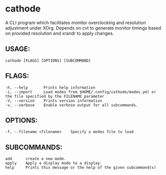 # cathode
A CLI program which facilitates monitor overclocking and resolution adjustment under XOrg.
Depends on cvt to generate monitor timings based on provided resolution and xrandr to apply changes.

## USAGE:
    cathode [FLAGS] [OPTIONS] [SUBCOMMAND]

## FLAGS:
    -h, --help       Prints help information
    -i, --import     Load modes from $HOME/.config/cathode/modes.yml or the file specified by the FILENAME parameter
    -V, --version    Prints version information
    -v, --verbose    Enable verbose output for all subcommands.

## OPTIONS:
    -f, --filename <filename>    Specify a modes file to load

## SUBCOMMANDS:
    add      create a new mode.
    apply    Apply a display mode to a display.
    help     Prints this message or the help of the given subcommand(s)
